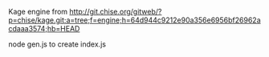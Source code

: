 Kage engine from
<http://git.chise.org/gitweb/?p=chise/kage.git;a=tree;f=engine;h=64d944c9212e90a356e6956bf26962acdaaa3574;hb=HEAD>

node gen.js to create index.js